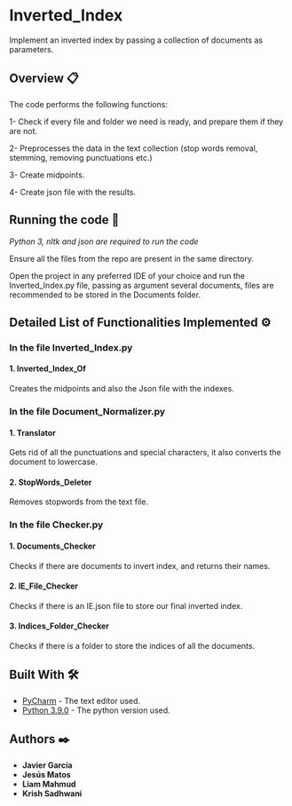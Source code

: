 # Inverted_Index
Implement an inverted index by passing a collection of documents as parameters.
## Overview 📋
The code performs the following functions:

1- Check if every file and folder we need is ready, and prepare them if they are not.

2- Preprocesses the data in the text collection (stop words removal, stemming, removing punctuations etc.)

3- Create midpoints.

4- Create json file with the results.

## Running the code 🔧
*Python 3, nltk and json are required to run the code*

Ensure all the files from the repo are present in the same directory.

Open the project in any preferred IDE of your choice and run the Inverted_Index.py file, passing as argument several documents, files are recommended to be stored in the Documents folder.

## Detailed List of Functionalities Implemented ⚙️
### In the file Inverted_Index.py
#### 1. Inverted_Index_Of
Creates the midpoints and also the Json file with the indexes.
### In the file Document_Normalizer.py
#### 1. Translator
Gets rid of all the punctuations and special characters,
    it also converts the document to lowercase.
#### 2. StopWords_Deleter
Removes stopwords from the text file.
### In the file Checker.py
#### 1. Documents_Checker
Checks if there are documents to invert index, and returns their names.
#### 2. IE_File_Checker
Checks if there is an IE.json file to store our final inverted index.
#### 3. Indices_Folder_Checker
Checks if there is a folder to store the indices of all the documents.

## Built With 🛠️

* [PyCharm](https://www.jetbrains.com/es-es/pycharm/) - The text editor used.
* [Python 3.9.0](https://www.python.org/downloads/release/python-390/) - The python version used.
## Authors ✒️
* **Javier García**
* **Jesús Matos**
* **Liam Mahmud**
* **Krish Sadhwani**
